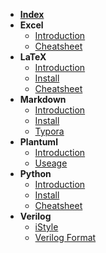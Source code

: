 - [**Index**](README.md)
- **Excel**
  - [Introduction](Excel/Excel-Introduction.md)
  - [Cheatsheet](Excel/Excel-Cheatsheet.md)
- **LaTeX**
  - [Introduction](LaTeX/LaTeX-Introduction.md)
  - [Install](LaTeX/LaTeX-Install.md)
  - [Cheatsheet](LaTeX/LaTeX-Cheatsheet.md)
- **Markdown**
  - [Introduction](Markdown/Markdown-Introduction.md)
  - [Install](Markdown/Markdown-Install.md)
  - [Typora](Markdown/Typora.md)
- **Plantuml**
  - [Introduction](Plantuml/Plantuml-Introduction.md)
  - [Useage](Plantuml/Plantuml-Useage.md)
- **Python**
  - [Introduction](Python/Python-Introduction.md)
  - [Install](Python/Python-Install.md)
  - [Cheatsheet](Python/Python-Cheatsheet.md)
- **Verilog**
  - [iStyle](Verilog/iStyle-Verilog-Formatter.md)
  - [Verilog Format](Verilog/Verilog-Format.md)
